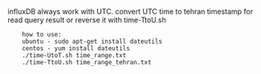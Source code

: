 influxDB always work with UTC.
convert UTC time to tehran timestamp for read query result or reverse it with time-TtoU.sh

        how to use: 
        ubuntu - sudo apt-get install dateutils
        centos - yum install dateutils
        ./time-UtoT.sh time_range.txt
        ./time-TtoU.sh time_range_tehran.txt

        
